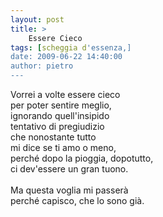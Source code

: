 ```yaml
---
layout: post
title: >
    Essere Cieco
tags: [scheggia d'essenza,]
date: 2009-06-22 14:40:00
author: pietro
---
```

Vorrei a volte essere cieco<br/>per poter sentire meglio,<br/>ignorando quell'insipido<br/>tentativo di pregiudizio<br/>che nonostante tutto<br/>mi dice se ti amo o meno,<br/>perché dopo la pioggia, dopotutto,<br/>ci dev'essere un gran tuono.<br/><br/>Ma questa voglia mi passerà<br/>perché capisco, che lo sono già.
